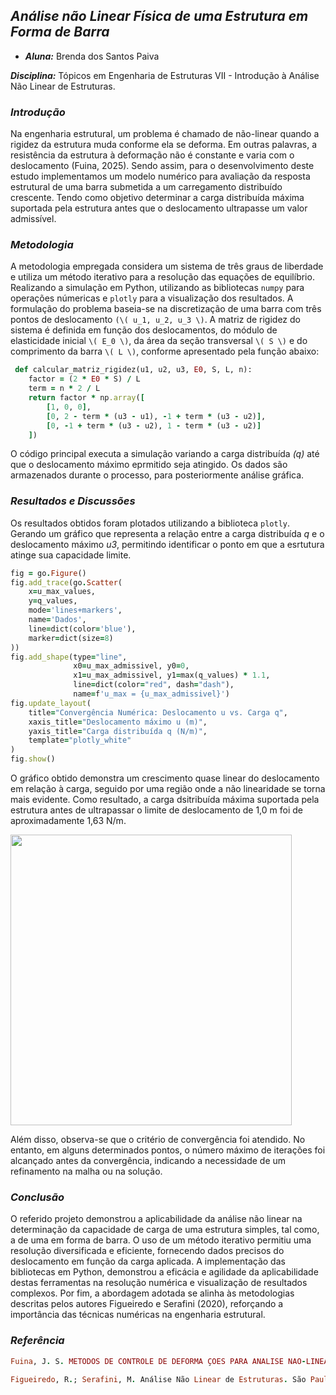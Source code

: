 ## **_Análise não Linear Física de uma Estrutura em Forma de Barra_**

- **_Aluna:_** Brenda dos Santos Paiva

**_Disciplina:_** Tópicos em Engenharia de Estruturas VII - Introdução à Análise Não Linear de Estruturas.

### **_Introdução_**

Na engenharia estrutural, um problema é chamado de não-linear quando a rigidez da estrutura muda conforme ela se deforma. Em outras palavras, a resistência da estrutura à deformação não é constante e varia com o deslocamento (Fuina, 2025). Sendo assim, para o desenvolvimento deste estudo implementamos um modelo numérico para avaliação da resposta estrutural de uma barra submetida a um carregamento distribuído crescente. Tendo como objetivo determinar a carga distribuída máxima suportada pela estrutura antes que o deslocamento ultrapasse um valor admissível.

### **_Metodologia_**


 A metodologia empregada considera um sistema de três graus de liberdade e utiliza um método iterativo para a resolução das equações de equilíbrio. Realizando a simulação em Python, utilizando as bibliotecas `numpy` para operações númericas e `plotly` para a visualização dos resultados. A formulação do problema baseia-se na discretização de uma barra com três pontos de deslocamento `(\( u_1, u_2, u_3 \)`. A matriz de rigidez do sistema é definida em função dos deslocamentos, do módulo de elasticidade inicial `\( E_0 \)`, da área da seção transversal `\( S \)` e do comprimento da barra `\( L \)`, conforme apresentado pela função abaixo:

```ruby
 def calcular_matriz_rigidez(u1, u2, u3, E0, S, L, n):
    factor = (2 * E0 * S) / L
    term = n * 2 / L
    return factor * np.array([
        [1, 0, 0],
        [0, 2 - term * (u3 - u1), -1 + term * (u3 - u2)],
        [0, -1 + term * (u3 - u2), 1 - term * (u3 - u2)]
    ])
```
O código principal executa a simulação variando a carga distribuída _*(q)*_ até que o deslocamento máximo eprmitido seja atingido. Os dados são armazenados durante o processo, para posteriormente análise gráfica.

### **_Resultados e Discussões_**

Os resultados obtidos foram plotados utilizando a biblioteca `plotly`. Gerando um gráfico que representa a relação entre a carga distribuída _*q*_ e o deslocamento máximo _*u3*_, permitindo identificar o ponto em que a esrtutura atinge sua capacidade limite.

```ruby
fig = go.Figure()
fig.add_trace(go.Scatter(
    x=u_max_values,
    y=q_values,
    mode='lines+markers',
    name='Dados',
    line=dict(color='blue'),
    marker=dict(size=8)
))
fig.add_shape(type="line",
              x0=u_max_admissivel, y0=0,
              x1=u_max_admissivel, y1=max(q_values) * 1.1,
              line=dict(color="red", dash="dash"),
              name=f'u_max = {u_max_admissivel}')
fig.update_layout(
    title="Convergência Numérica: Deslocamento u vs. Carga q",
    xaxis_title="Deslocamento máximo u (m)",
    yaxis_title="Carga distribuída q (N/m)",
    template="plotly_white"
)
fig.show()
```
O gráfico obtido demonstra um crescimento quase linear do deslocamento em relação à carga, seguido por uma região onde a não linearidade se torna mais evidente. Como resultado, a carga dsitribuída máxima suportada pela estrutura antes de ultrapassar o limite de deslocamento de 1,0 m foi de aproximadamente 1,63 N/m.

<div align="left"><img src="https://github.com/paivasbr/Unicamp/blob/a882786282ba3475f30116abcedf4a48c977c8ae/T%C3%B3picos%20em%20Engenharia%20de%20Estruturas%20VII/Gr%C3%A1fico%20Gerado.png>" width="450px", height="465px"></div>

Além disso, observa-se que o critério de convergência foi atendido. No entanto, em alguns determinados pontos, o número máximo de iterações foi alcançado antes da convergência, indicando a necessidade de um refinamento na malha ou na solução.

### **_Conclusão_**

O referido projeto demonstrou a aplicabilidade da análise não linear na determinação da capacidade de carga de uma estrutura simples, tal como, a de uma em forma de barra. O uso de um método iterativo permitiu uma resolução diversificada e eficiente, fornecendo dados precisos do deslocamento em função da carga aplicada. A implementação das bibliotecas em Python, demonstrou a eficácia e agilidade da aplicabilidade destas ferramentas na resolução numérica e visualização de resultados complexos. Por fim, a abordagem adotada se alinha às metodologias descritas pelos autores Figueiredo e Serafini (2020), reforçando a importância das técnicas numéricas na engenharia estrutural.

### **_Referência_**

```ruby
Fuina, J. S. METODOS DE CONTROLE DE DEFORMA ̧COES PARA ANALISE NAO-LINEAR DE ESTRUTURAS. Disponível em: <https://repositorio.ufmg.br/bitstream/1843/LMCA-769HM7/1/153.pdf>. Acesso em: 3 abr. 2025.
```
```ruby
Figueiredo, R.; Serafini, M. Análise Não Linear de Estruturas. São Paulo: Editora Engenharia, 2020.
```